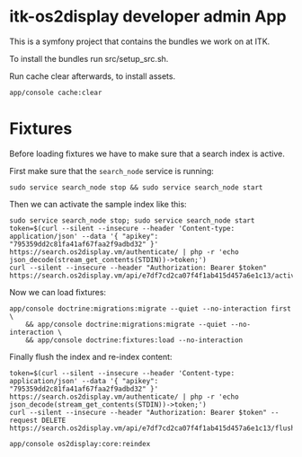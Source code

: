 # itk-os2display developer admin App

This is a symfony project that contains the bundles we work on at ITK.

To install the bundles run src/setup_src.sh.

Run cache clear afterwards, to install assets.

```sh
app/console cache:clear
```


# Fixtures


Before loading fixtures we have to make sure that a search index is active.

First make sure that the `search_node` service is running:

```
sudo service search_node stop && sudo service search_node start
```

Then we can activate the sample index like this:

```
sudo service search_node stop; sudo service search_node start
token=$(curl --silent --insecure --header 'Content-type: application/json' --data '{ "apikey": "795359dd2c81fa41af67faa2f9adbd32" }' https://search.os2display.vm/authenticate/ | php -r 'echo json_decode(stream_get_contents(STDIN))->token;')
curl --silent --insecure --header "Authorization: Bearer $token" https://search.os2display.vm/api/e7df7cd2ca07f4f1ab415d457a6e1c13/activate
```

Now we can load fixtures:

```
app/console doctrine:migrations:migrate --quiet --no-interaction first \
	&& app/console doctrine:migrations:migrate --quiet --no-interaction \
	&& app/console doctrine:fixtures:load --no-interaction
```

Finally flush the index and re-index content:

```
token=$(curl --silent --insecure --header 'Content-type: application/json' --data '{ "apikey": "795359dd2c81fa41af67faa2f9adbd32" }' https://search.os2display.vm/authenticate/ | php -r 'echo json_decode(stream_get_contents(STDIN))->token;')
curl --silent --insecure --header "Authorization: Bearer $token" --request DELETE https://search.os2display.vm/api/e7df7cd2ca07f4f1ab415d457a6e1c13/flush

app/console os2display:core:reindex
```
